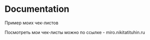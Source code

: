 # Documentation

Пример моих чек-листов

Посмотреть мои чек-листы можно по ссылке - miro.nikitatituhin.ru

